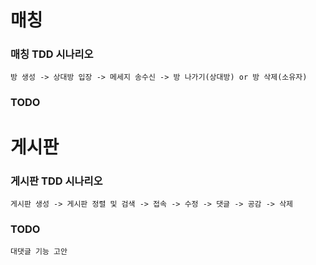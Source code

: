 # 매칭
### 매칭 TDD 시나리오
    방 생성 -> 상대방 입장 -> 메세지 송수신 -> 방 나가기(상대방) or 방 삭제(소유자)
### TODO

# 게시판
### 게시판 TDD 시나리오
    게시판 생성 -> 게시판 정렬 및 검색 -> 접속 -> 수정 -> 댓글 -> 공감 -> 삭제
### TODO
    대댓글 기능 고안
    